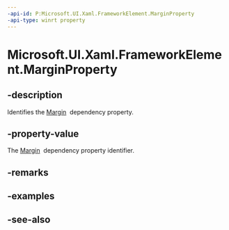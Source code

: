 ```yaml
---
-api-id: P:Microsoft.UI.Xaml.FrameworkElement.MarginProperty
-api-type: winrt property
---
```


<!-- Property syntax
public Windows.UI.Xaml.DependencyProperty MarginProperty { get; }
-->

# Microsoft.UI.Xaml.FrameworkElement.MarginProperty

## -description
Identifies the [Margin](frameworkelement_margin.md)  dependency property.

## -property-value
The [Margin](frameworkelement_margin.md)  dependency property identifier.

## -remarks

## -examples

## -see-also
